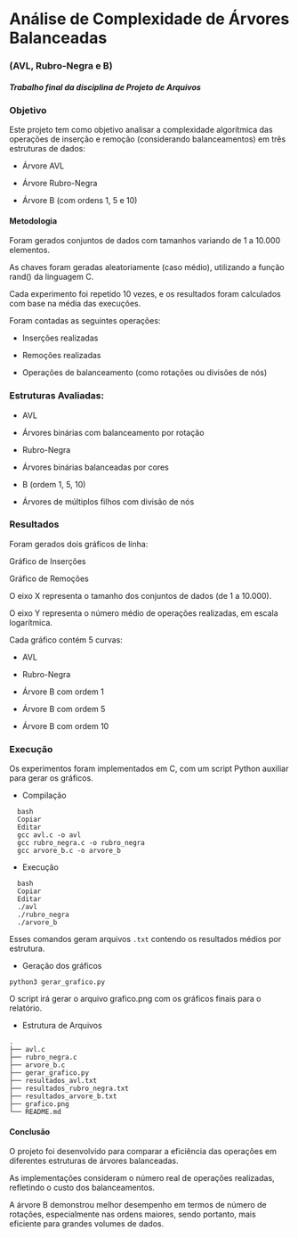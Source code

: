 # Análise de Complexidade de Árvores Balanceadas 
### (AVL, Rubro-Negra e B)
#### _Trabalho final da disciplina de Projeto de Arquivos_
### Objetivo
Este projeto tem como objetivo analisar a complexidade algorítmica das operações de inserção e remoção (considerando balanceamentos) em três estruturas de dados:

* Árvore AVL

* Árvore Rubro-Negra

* Árvore B (com ordens 1, 5 e 10)

#### Metodologia
Foram gerados conjuntos de dados com tamanhos variando de 1 a 10.000 elementos.

As chaves foram geradas aleatoriamente (caso médio), utilizando a função rand() da linguagem C.

Cada experimento foi repetido 10 vezes, e os resultados foram calculados com base na média das execuções.

Foram contadas as seguintes operações:

* Inserções realizadas

* Remoções realizadas

* Operações de balanceamento (como rotações ou divisões de nós)

### Estruturas Avaliadas:
* AVL
- Árvores binárias com balanceamento por rotação
* Rubro-Negra
- Árvores binárias balanceadas por cores
* B (ordem 1, 5, 10)
- Árvores de múltiplos filhos com divisão de nós

### Resultados
Foram gerados dois gráficos de linha:

Gráfico de Inserções

Gráfico de Remoções

O eixo X representa o tamanho dos conjuntos de dados (de 1 a 10.000).

O eixo Y representa o número médio de operações realizadas, em escala logarítmica.

Cada gráfico contém 5 curvas:

- AVL

- Rubro-Negra

- Árvore B com ordem 1

- Árvore B com ordem 5

- Árvore B com ordem 10

### Execução
Os experimentos foram implementados em C, com um script Python auxiliar para gerar os gráficos.

* Compilação
```
  bash
  Copiar
  Editar
  gcc avl.c -o avl
  gcc rubro_negra.c -o rubro_negra
  gcc arvore_b.c -o arvore_b
```

* Execução
``` 
  bash
  Copiar
  Editar
  ./avl
  ./rubro_negra
  ./arvore_b
``` 
Esses comandos geram arquivos `.txt` contendo os resultados médios por estrutura.

* Geração dos gráficos
```
python3 gerar_grafico.py
```

O script irá gerar o arquivo grafico.png com os gráficos finais para o relatório.

* Estrutura de Arquivos
```
.
├── avl.c
├── rubro_negra.c
├── arvore_b.c
├── gerar_grafico.py
├── resultados_avl.txt
├── resultados_rubro_negra.txt
├── resultados_arvore_b.txt
├── grafico.png
└── README.md
```

#### Conclusão
O projeto foi desenvolvido para comparar a eficiência das operações em diferentes estruturas de árvores balanceadas.

As implementações consideram o número real de operações realizadas, refletindo o custo dos balanceamentos.

A árvore B demonstrou melhor desempenho em termos de número de rotações, especialmente nas ordens maiores, sendo portanto, mais eficiente para grandes volumes de dados.
